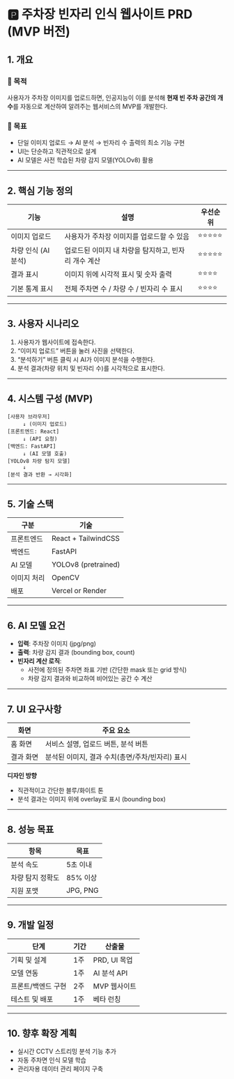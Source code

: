 # 🅿️ 주차장 빈자리 인식 웹사이트 PRD (MVP 버전)

## 1. 개요

### 🎯 목적
사용자가 주차장 이미지를 업로드하면, 인공지능이 이를 분석해 **현재 빈 주차 공간의 개수**를 자동으로 계산하여 알려주는 웹서비스의 MVP를 개발한다.

### 🧩 목표
- 단일 이미지 업로드 → AI 분석 → 빈자리 수 출력의 최소 기능 구현
- UI는 단순하고 직관적으로 설계
- AI 모델은 사전 학습된 차량 감지 모델(YOLOv8) 활용

---

## 2. 핵심 기능 정의

| 기능 | 설명 | 우선순위 |
|------|------|----------|
| 이미지 업로드 | 사용자가 주차장 이미지를 업로드할 수 있음 | ⭐⭐⭐⭐⭐ |
| 차량 인식 (AI 분석) | 업로드된 이미지 내 차량을 탐지하고, 빈자리 개수 계산 | ⭐⭐⭐⭐⭐ |
| 결과 표시 | 이미지 위에 시각적 표시 및 숫자 출력 | ⭐⭐⭐⭐ |
| 기본 통계 표시 | 전체 주차면 수 / 차량 수 / 빈자리 수 표시 | ⭐⭐⭐⭐ |

---

## 3. 사용자 시나리오

1. 사용자가 웹사이트에 접속한다.
2. “이미지 업로드” 버튼을 눌러 사진을 선택한다.
3. “분석하기” 버튼 클릭 시 AI가 이미지 분석을 수행한다.
4. 분석 결과(차량 위치 및 빈자리 수)를 시각적으로 표시한다.

---

## 4. 시스템 구성 (MVP)

```
[사용자 브라우저]
     ↓ (이미지 업로드)
[프론트엔드: React]
     ↓ (API 요청)
[백엔드: FastAPI]
     ↓ (AI 모델 호출)
[YOLOv8 차량 탐지 모델]
     ↓
[분석 결과 반환 → 시각화]
```

---

## 5. 기술 스택

| 구분 | 기술 |
|------|------|
| 프론트엔드 | React + TailwindCSS |
| 백엔드 | FastAPI |
| AI 모델 | YOLOv8 (pretrained) |
| 이미지 처리 | OpenCV |
| 배포 | Vercel or Render |

---

## 6. AI 모델 요건

- **입력**: 주차장 이미지 (jpg/png)
- **출력**: 차량 감지 결과 (bounding box, count)
- **빈자리 계산 로직**: 
  - 사전에 정의된 주차면 좌표 기반 (간단한 mask 또는 grid 방식)
  - 차량 감지 결과와 비교하여 비어있는 공간 수 계산

---

## 7. UI 요구사항

| 화면 | 주요 요소 |
|------|------------|
| 홈 화면 | 서비스 설명, 업로드 버튼, 분석 버튼 |
| 결과 화면 | 분석된 이미지, 결과 수치(총면/주차/빈자리) 표시 |

**디자인 방향**
- 직관적이고 간단한 블루/화이트 톤
- 분석 결과는 이미지 위에 overlay로 표시 (bounding box)

---

## 8. 성능 목표

| 항목 | 목표 |
|------|------|
| 분석 속도 | 5초 이내 |
| 차량 탐지 정확도 | 85% 이상 |
| 지원 포맷 | JPG, PNG |

---

## 9. 개발 일정

| 단계 | 기간 | 산출물 |
|------|------|--------|
| 기획 및 설계 | 1주 | PRD, UI 목업 |
| 모델 연동 | 1주 | AI 분석 API |
| 프론트/백엔드 구현 | 2주 | MVP 웹사이트 |
| 테스트 및 배포 | 1주 | 베타 런칭 |

---

## 10. 향후 확장 계획

- 실시간 CCTV 스트리밍 분석 기능 추가
- 자동 주차면 인식 모델 학습
- 관리자용 데이터 관리 페이지 구축
